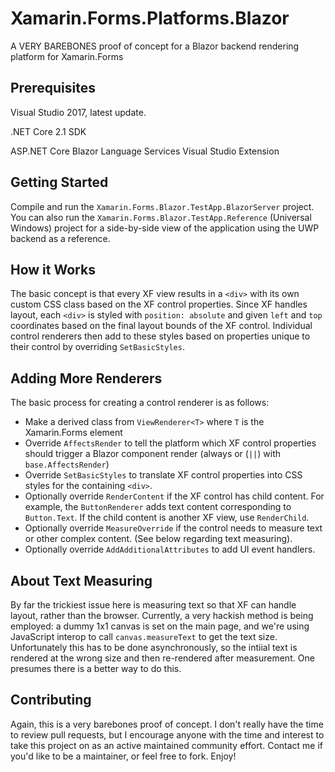 # Xamarin.Forms.Platforms.Blazor
A VERY BAREBONES proof of concept for a Blazor backend rendering platform for Xamarin.Forms

## Prerequisites
Visual Studio 2017, latest update.

.NET Core 2.1 SDK

ASP.NET Core Blazor Language Services Visual Studio Extension

## Getting Started
Compile and run the `Xamarin.Forms.Blazor.TestApp.BlazorServer` project. You can also run the `Xamarin.Forms.Blazor.TestApp.Reference` (Universal Windows) project for a side-by-side view of the application using the UWP backend as a reference.

## How it Works
The basic concept is that every XF view results in a `<div>` with its own custom CSS class based on the XF control properties. Since XF handles layout, each `<div>` is styled with `position: absolute` and given `left` and `top` coordinates based on the final layout bounds of the XF control. Individual control renderers then add to these styles based on properties unique to their control by overriding `SetBasicStyles`.

## Adding More Renderers
The basic process for creating a control renderer is as follows:
- Make a derived class from `ViewRenderer<T>` where `T` is the Xamarin.Forms element
- Override `AffectsRender` to tell the platform which XF control properties should trigger a Blazor component render (always or (`||`) with `base.AffectsRender`)
- Override `SetBasicStyles` to translate XF control properties into CSS styles for the containing `<div>`.
- Optionally override `RenderContent` if the XF control has child content. For example, the `ButtonRenderer` adds text content corresponding to `Button.Text`. If the child content is another XF view, use `RenderChild`.
- Optionally override `MeasureOverride` if the control needs to measure text or other complex content. (See below regarding text measuring).
- Optionally override `AddAdditionalAttributes` to add UI event handlers.

## About Text Measuring
By far the trickiest issue here is measuring text so that XF can handle layout, rather than the browser. Currently, a very hackish method is being employed: a dummy 1x1 canvas is set on the main page, and we're using JavaScript interop to call `canvas.measureText` to get the text size. Unfortunately this has to be done asynchronously, so the intiial text is rendered at the wrong size and then re-rendered after measurement. One presumes there is a better way to do this. 

## Contributing
Again, this is a very barebones proof of concept. I don't really have the time to review pull requests, but I encourage anyone with the time and interest to take this project on as an active maintained community effort. Contact me if you'd like to be a maintainer, or feel free to fork. Enjoy!

